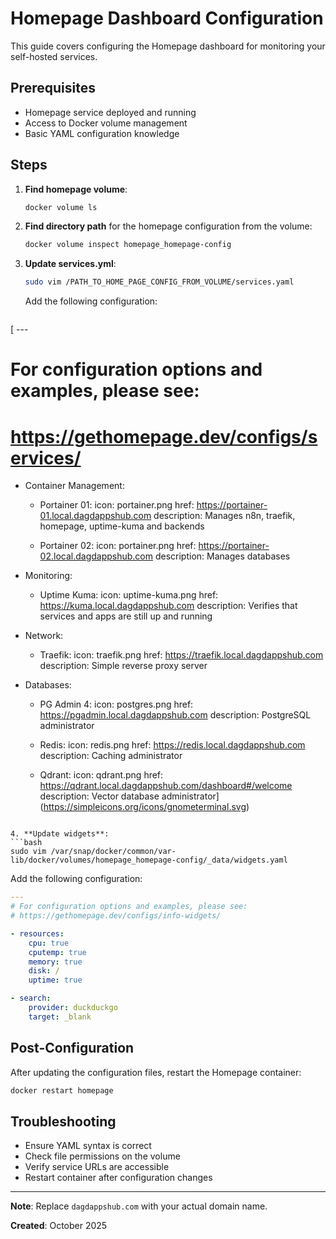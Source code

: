 # Homepage Dashboard Configuration

This guide covers configuring the Homepage dashboard for monitoring your self-hosted services.

## Prerequisites

- Homepage service deployed and running
- Access to Docker volume management
- Basic YAML configuration knowledge

## Steps

1. **Find homepage volume**:
   ```bash
   docker volume ls
   ```

2. **Find directory path** for the homepage configuration from the volume:
   ```bash
   docker volume inspect homepage_homepage-config
   ```

3. **Update services.yml**:
   ```bash
   sudo vim /PATH_TO_HOME_PAGE_CONFIG_FROM_VOLUME/services.yaml
   ```

   Add the following configuration:
   ```yaml
  [ ---
   # For configuration options and examples, please see:
   # https://gethomepage.dev/configs/services/

   - Container Management:
       - Portainer 01:
           icon: portainer.png
           href: https://portainer-01.local.dagdappshub.com
           description: Manages n8n, traefik, homepage, uptime-kuma and backends

       - Portainer 02:
           icon: portainer.png
           href: https://portainer-02.local.dagdappshub.com
           description: Manages databases

   - Monitoring:
       - Uptime Kuma:
           icon: uptime-kuma.png
           href: https://kuma.local.dagdappshub.com
           description: Verifies that services and apps are still up and running

   - Network:
       - Traefik:
           icon: traefik.png
           href: https://traefik.local.dagdappshub.com
           description: Simple reverse proxy server

   - Databases:
       - PG Admin 4:
           icon: postgres.png
           href: https://pgadmin.local.dagdappshub.com
           description: PostgreSQL administrator

       - Redis:
           icon: redis.png
           href: https://redis.local.dagdappshub.com
           description: Caching administrator

       - Qdrant:
           icon: qdrant.png
           href: https://qdrant.local.dagdappshub.com/dashboard#/welcome
           description: Vector database administrator](https://simpleicons.org/icons/gnometerminal.svg)
   ```

4. **Update widgets**:
   ```bash
   sudo vim /var/snap/docker/common/var-lib/docker/volumes/homepage_homepage-config/_data/widgets.yaml
   ```

   Add the following configuration:
   ```yaml
   ---
   # For configuration options and examples, please see:
   # https://gethomepage.dev/configs/info-widgets/

   - resources:
       cpu: true
       cputemp: true
       memory: true
       disk: /
       uptime: true

   - search:
       provider: duckduckgo
       target: _blank
   ```

## Post-Configuration

After updating the configuration files, restart the Homepage container:

```bash
docker restart homepage
```

## Troubleshooting

- Ensure YAML syntax is correct
- Check file permissions on the volume
- Verify service URLs are accessible
- Restart container after configuration changes

---

**Note**: Replace `dagdappshub.com` with your actual domain name.

**Created**: October 2025
